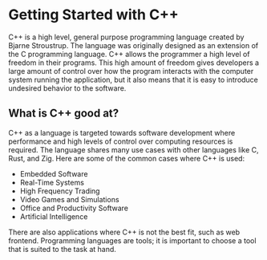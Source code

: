# Getting Started with C++

C++ is a high level, general purpose programming language created by Bjarne Stroustrup. The language was originally
designed as an extension of the C programming language. C++ allows the programmer a high level of freedom in their
programs. This high amount of freedom gives developers a large amount of control over how the program interacts with the
computer system running the application, but it also means that it is easy to introduce undesired behavior to the
software.

## What is C++ good at?

C++ as a language is targeted towards software development where performance and high levels of control over computing
resources is required. The language shares many use cases with other languages like C, Rust, and Zig. Here are some of
the common cases where C++ is used:

- Embedded Software
- Real-Time Systems
- High Frequency Trading
- Video Games and Simulations
- Office and Productivity Software
- Artificial Intelligence

There are also applications where C++ is not the best fit, such as web frontend. Programming languages are tools; it is
important to choose a tool that is suited to the task at hand.
